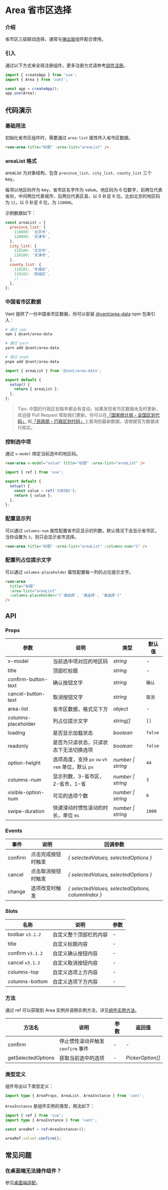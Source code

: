 # Area 省市区选择

### 介绍

省市区三级联动选择，通常与[弹出层](#/zh-CN/popup)组件配合使用。

### 引入

通过以下方式来全局注册组件，更多注册方式请参考[组件注册](#/zh-CN/advanced-usage#zu-jian-zhu-ce)。

```js
import { createApp } from 'vue';
import { Area } from 'vant';

const app = createApp();
app.use(Area);
```

## 代码演示

### 基础用法

初始化省市区组件时，需要通过 `area-list` 属性传入省市区数据。

```html
<van-area title="标题" :area-list="areaList" />
```

### areaList 格式

areaList 为对象结构，包含 `province_list`、`city_list`、`county_list` 三个 key。

每项以地区码作为 key，省市区名字作为 value。地区码为 6 位数字，前两位代表省份，中间两位代表城市，后两位代表区县，以 0 补足 6 位。比如北京的地区码为 `11`，以 0 补足 6 位，为 `110000`。

示例数据如下：

```js
const areaList = {
  province_list: {
    110000: '北京市',
    120000: '天津市',
  },
  city_list: {
    110100: '北京市',
    120100: '天津市',
  },
  county_list: {
    110101: '东城区',
    110102: '西城区',
    // ....
  },
};
```

### 中国省市区数据

Vant 提供了一份中国省市区数据，你可以安装 [@vant/area-data](https://github.com/vant-ui/vant/tree/main/packages/vant-area-data) npm 包来引入：

```bash
# 通过 npm
npm i @vant/area-data

# 通过 yarn
yarn add @vant/area-data

# 通过 pnpm
pnpm add @vant/area-data
```

```ts
import { areaList } from '@vant/area-data';

export default {
  setup() {
    return { areaList };
  },
};
```

> Tips: 中国的行政区划每年都会有变动，如果发现省市区数据未及时更新，欢迎提 Pull Request 帮助我们更新。你可以在[「国家统计局 - 全国区划代码」](http://www.stats.gov.cn/tjsj/tjbz/tjyqhdmhcxhfdm/) 和[「民政部 - 行政区划代码」](https://www.mca.gov.cn/article/sj/xzqh/1980/)上查询到最新数据，请根据官方数据进行核实。

### 控制选中项

通过 `v-model` 绑定当前选中的地区码。

```html
<van-area v-model="value" title="标题" :area-list="areaList" />
```

```js
import { ref } from 'vue';

export default {
  setup() {
    const value = ref('330302');
    return { value };
  },
};
```

### 配置显示列

可以通过 `columns-num` 属性配置省市区显示的列数，默认情况下会显示省市区，当你设置为 `2`，则只会显示省市选择。

```html
<van-area title="标题" :area-list="areaList" :columns-num="2" />
```

### 配置列占位提示文字

可以通过 `columns-placeholder` 属性配置每一列的占位提示文字。

```html
<van-area
  title="标题"
  :area-list="areaList"
  :columns-placeholder="['请选择', '请选择', '请选择']"
/>
```

## API

### Props

| 参数 | 说明 | 类型 | 默认值 |
| --- | --- | --- | --- |
| v-model | 当前选中项对应的地区码 | _string_ | - |
| title | 顶部栏标题 | _string_ | - |
| confirm-button-text | 确认按钮文字 | _string_ | `确认` |
| cancel-button-text | 取消按钮文字 | _string_ | `取消` |
| area-list | 省市区数据，格式见下方 | _object_ | - |
| columns-placeholder | 列占位提示文字 | _string[]_ | `[]` |
| loading | 是否显示加载状态 | _boolean_ | `false` |
| readonly | 是否为只读状态，只读状态下无法切换选项 | _boolean_ | `false` |
| option-height | 选项高度，支持 `px` `vw` `vh` `rem` 单位，默认 `px` | _number \| string_ | `44` |
| columns-num | 显示列数，3-省市区，2-省市，1-省 | _number \| string_ | `3` |
| visible-option-num | 可见的选项个数 | _number \| string_ | `6` |
| swipe-duration | 快速滑动时惯性滚动的时长，单位 `ms` | _number \| string_ | `1000` |

### Events

| 事件 | 说明 | 回调参数 |
| --- | --- | --- |
| confirm | 点击完成按钮时触发 | _{ selectedValues, selectedOptions }_ |
| cancel | 点击取消按钮时触发 | _{ selectedValues, selectedOptions }_ |
| change | 选项改变时触发 | _{ selectedValues, selectedOptions, columnIndex }_ |

### Slots

| 名称             | 说明                   | 参数 |
| ---------------- | ---------------------- | ---- |
| toolbar `v3.1.2` | 自定义整个顶部栏的内容 | -    |
| title            | 自定义标题内容         | -    |
| confirm `v3.1.2` | 自定义确认按钮内容     | -    |
| cancel `v3.1.2`  | 自定义取消按钮内容     | -    |
| columns-top      | 自定义选项上方内容     | -    |
| columns-bottom   | 自定义选项下方内容     | -    |

### 方法

通过 ref 可以获取到 Area 实例并调用实例方法，详见[组件实例方法](#/zh-CN/advanced-usage#zu-jian-shi-li-fang-fa)。

| 方法名 | 说明 | 参数 | 返回值 |
| --- | --- | --- | --- |
| confirm | 停止惯性滚动并触发 `confirm` 事件 | - | - |
| getSelectedOptions | 获取当前选中的选项 | - | _PickerOption[]_ |

### 类型定义

组件导出以下类型定义：

```ts
import type { AreaProps, AreaList, AreaInstance } from 'vant';
```

`AreaInstance` 是组件实例的类型，用法如下：

```ts
import { ref } from 'vue';
import type { AreaInstance } from 'vant';

const areaRef = ref<AreaInstance>();

areaRef.value?.confirm();
```

## 常见问题

### 在桌面端无法操作组件？

参见[桌面端适配](#/zh-CN/advanced-usage#zhuo-mian-duan-gua-pei)。
